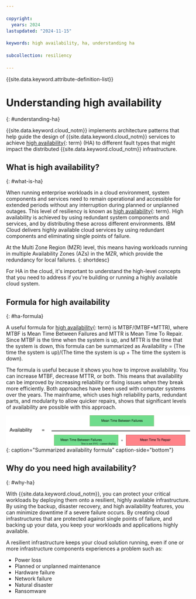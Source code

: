 ```yaml
---

copyright:
  years: 2024
lastupdated: "2024-11-15"

keywords: high availability, ha, understanding ha

subcollection: resiliency

---
```


{{site.data.keyword.attribute-definition-list}}

# Understanding high availability
{: #understanding-ha}

{{site.data.keyword.cloud_notm}} implements architecture patterns that help guide the design of {{site.data.keyword.cloud_notm}} services to achieve [high availability](#x2284708){: term} (HA) to different fault types that might impact the distributed {{site.data.keyword.cloud_notm}} infrastructure.

## What is high availability?
{: #what-is-ha}

When running enterprise workloads in a cloud environment, system components and services need to remain operational and accessible for extended periods without any interruption during planned or unplanned outages. This level of resiliency is known as [high availability](#x2284708){: term}. High availability is achieved by using redundant system components and services, and by distributing these across different environments. IBM Cloud delivers highly available cloud services by using redundant components and eliminating single points of failure.

At the Multi Zone Region (MZR) level, this means having workloads running in multiple Availability Zones (AZs) in the MZR, which provide the redundancy for local failures.
{: shortdesc}

For HA in the cloud, it's important to understand the high-level concepts that you need to address if you're building or running a highly available cloud system.

## Formula for high availability
{: #ha-formula}

A useful formula for [high availability](#x2284708){: term} is MTBF/(MTBF+MTTR), where MTBF is Mean Time Between Failures and MTTR is Mean Time To Repair. Since MTBF is the time when the system is up, and MTTR is the time that the system is down, this formula can be summarized as Availability = (The time the system is up)/(The time the system is up + The time the system is down).

The formula is useful because it shows you how to improve availability. You can increase MTBF, decrease MTTR, or both. This means that availability can be improved by increasing reliability or fixing issues when they break more efficiently. Both approaches have been used with computer systems over the years. The mainframe, which uses high reliability parts, redundant parts, and modularity to allow quicker repairs, shows that significant levels of availability are possible with this approach.

![Availability formula.](images/availability-formula.svg "Availability formula"){: caption="Summarized availability formula" caption-side="bottom"}

## Why do you need high availability?
{: #why-ha}

With {{site.data.keyword.cloud_notm}}, you can protect your critical workloads by deploying them onto a resilient, highly available infrastructure. By using the backup, disaster recovery, and high availability features, you can minimize downtime if a severe failure occurs. By creating cloud infrastructures that are protected against single points of failure, and backing up your data, you keep your workloads and applications highly available.

A resilient infrastructure keeps your cloud solution running, even if one or more infrastructure components experiences a problem such as:

- Power loss
- Planned or unplanned maintenance
- Hardware failure
- Network failure
- Natural disaster
- Ransomware
